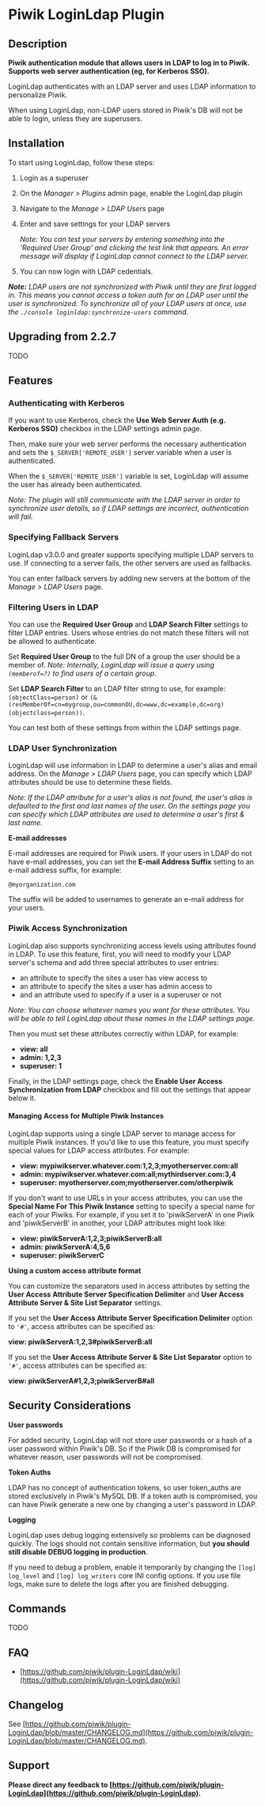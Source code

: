 # Piwik LoginLdap Plugin

## Description

**Piwik authentication module that allows users in LDAP to log in to Piwik. Supports web server authentication (eg, for Kerberos SSO).**

LoginLdap authenticates with an LDAP server and uses LDAP information to personalize Piwik.

When using LoginLdap, non-LDAP users stored in Piwik's DB will not be able to login, unless they are superusers.

## Installation

To start using LoginLdap, follow these steps:

1. Login as a superuser
2. On the _Manager > Plugins_ admin page, enable the LoginLdap plugin
3. Navigate to the _Manage > LDAP Users_ page
4. Enter and save settings for your LDAP servers

   _Note: You can test your servers by entering something into the 'Required User Group' and clicking the test link that appears.
   An error message will display if LoginLdap cannot connect to the LDAP server._
5. You can now login with LDAP cedentials.

_**Note:** LDAP users are not synchronized with Piwik until they are first logged in. This means you cannot access a token auth for an LDAP user until the user is synchronized.
To synchronize all of your LDAP users at once, use the `./console loginldap:synchronize-users` command._

## Upgrading from 2.2.7

TODO

## Features

### Authenticating with Kerberos

If you want to use Kerberos, check the **Use Web Server Auth (e.g. Kerberos SSO)** checkbox in the LDAP settings admin page.

Then, make sure your web server performs the necessary authentication and sets the `$_SERVER['REMOTE_USER']` server variable when a user is authenticated.

When the `$_SERVER['REMOTE_USER']` variable is set, LoginLdap will assume the user has already been authenticated.

_Note: The plugin will still communicate with the LDAP server in order to synchronize user details, so if LDAP settings are incorrect, authentication will fail._

### Specifying Fallback Servers

LoginLdap v3.0.0 and greater supports specifying multiple LDAP servers to use. If connecting to a server fails, the other servers are used as fallbacks.

You can enter fallback servers by adding new servers at the bottom of the _Manage > LDAP Users_ page.

### Filtering Users in LDAP

You can use the **Required User Group** and **LDAP Search Filter** settings to filter LDAP entries. Users whose entries do not match these filters
will not be allowed to authenticate.

Set **Required User Group** to the full DN of a group the user should be a member of. _Note: Internally, LoginLdap will issue a query using `(memberof=?)`
to find users of a certain group._

Set **LDAP Search Filter** to an LDAP filter string to use, for example: `(objectClass=person)` or
`(&(resMemberOf=cn=mygroup,ou=commonOU,dc=www,dc=example,dc=org)(objectclass=person))`.

You can test both of these settings from within the LDAP settings page.

### LDAP User Synchronization

LoginLdap will use information in LDAP to determine a user's alias and email address. On the _Manage > LDAP Users_ page, you can specify which LDAP attributes should be
use to determine these fields.

_Note: If the LDAP attribute for a user's alias is not found, the user's alias is defaulted to the first and last names of the user. On the settings page you can
specify which LDAP attributes are used to determine a user's first & last name._

**E-mail addresses**

E-mail addresses are required for Piwik users. If your users in LDAP do not have e-mail addresses, you can set the **E-mail Address Suffix** setting to an e-mail
address suffix, for example:

`@myorganization.com`

The suffix will be added to usernames to generate an e-mail address for your users.

### Piwik Access Synchronization

LoginLdap also supports synchronizing access levels using attributes found in LDAP. To use this feature, first, you will need to modify your LDAP server's
schema and add three special attributes to user entries:

- an attribute to specify the sites a user has view access to
- an attribute to specify the sites a user has admin access to
- and an attribute used to specify if a user is a superuser or not

_Note: You can choose whatever names you want for these attributes. You will be able to tell LoginLdap about these names in the LDAP settings page._

Then you must set these attributes correctly within LDAP, for example:

- **view: all**
- **admin: 1,2,3**
- **superuser: 1**

Finally, in the LDAP settings page, check the **Enable User Access Synchronization from LDAP** checkbox and fill out the settings that appear below it.

#### Managing Access for Multiple Piwik Instances

LoginLdap supports using a single LDAP server to manage access for multiple Piwik instances. If you'd like to use this feature, you must specify special values
for LDAP access attributes. For example:

- **view: mypiwikserver.whatever.com:1,2,3;myotherserver.com:all**
- **admin: mypiwikserver.whatever.com:all;mythirdserver.com:3,4**
- **superuser: myotherserver.com;myotherserver.com/otherpiwik**

If you don't want to use URLs in your access attributes, you can use the **Special Name For This Piwik Instance** setting to specify a special name
for each of your Piwiks. For example, if you set it to 'piwikServerA' in one Piwik and 'piwikServerB' in another, your LDAP attributes might look
like:

- **view: piwikServerA:1,2,3;piwikServerB:all**
- **admin: piwikServerA:4,5,6**
- **superuser: piwikServerC**

**Using a custom access attribute format**

You can customize the separators used in access attributes by setting the **User Access Attribute Server Specification Delimiter** and
**User Access Attribute Server & Site List Separator** settings.

If you set the **User Access Attribute Server Specification Delimiter** option to `'#'`, access attributes can be specified as:

**view: piwikServerA:1,2,3#piwikServerB:all**

If you set the **User Access Attribute Server & Site List Separator** option to `'#'`, access attributes can be specified as:

**view: piwikServerA#1,2,3;piwikServerB#all**

## Security Considerations

**User passwords**

For added security, LoginLdap will not store user passwords or a hash of a user password within Piwik's DB. So if the Piwik DB is compromised
for whatever reason, user passwords will not be compromised.

**Token Auths**

LDAP has no concept of authentication tokens, so user token_auths are stored exclusively in Piwik's MySQL DB. If a token auth is compromised,
you can have Piwik generate a new one by changing a user's password in LDAP.

**Logging**

LoginLdap uses debug logging extensively so problems can be diagnosed quickly. The logs should not contain sensitive information, but **you
should still disable DEBUG logging in production**.

If you need to debug a problem, enable it temporarily by changing the `[log] log_level` and `[log] log_writers` core INI config options.
If you use file logs, make sure to delete the logs after you are finished debugging.

## Commands

TODO

## FAQ

* [https://github.com/piwik/plugin-LoginLdap/wiki](https://github.com/piwik/plugin-LoginLdap/wiki)

## Changelog

See [https://github.com/piwik/plugin-LoginLdap/blob/master/CHANGELOG.md](https://github.com/piwik/plugin-LoginLdap/blob/master/CHANGELOG.md).

## Support

**Please direct any feedback to [https://github.com/piwik/plugin-LoginLdap](https://github.com/piwik/plugin-LoginLdap).**